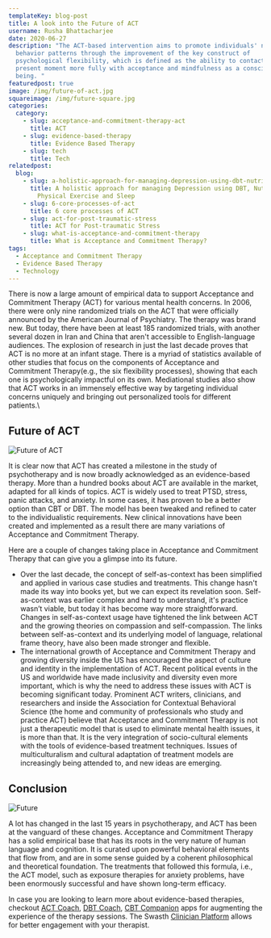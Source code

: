 ```yaml
---
templateKey: blog-post
title: A look into the Future of ACT
username: Rusha Bhattacharjee
date: 2020-06-27
description: "The ACT-based intervention aims to promote individuals' new health
  behavior patterns through the improvement of the key construct of
  psychological flexibility, which is defined as the ability to contact the
  present moment more fully with acceptance and mindfulness as a conscious human
  being. "
featuredpost: true
image: /img/future-of-act.jpg
squareimage: /img/future-square.jpg
categories:
  category:
    - slug: acceptance-and-commitment-therapy-act
      title: ACT
    - slug: evidence-based-therapy
      title: Evidence Based Therapy
    - slug: tech
      title: Tech
relatedpost:
  blog:
    - slug: a-holistic-approach-for-managing-depression-using-dbt-nutrition-hrv-and-physical-exercise
      title: A holistic approach for managing Depression using DBT, Nutrition, HRV,
        Physical Exercise and Sleep
    - slug: 6-core-processes-of-act
      title: 6 core processes of ACT
    - slug: act-for-post-traumatic-stress
      title: ACT for Post-traumatic Stress
    - slug: what-is-acceptance-and-commitment-therapy
      title: What is Acceptance and Commitment Therapy?
tags:
  - Acceptance and Commitment Therapy
  - Evidence Based Therapy
  - Technology
---
```

<!--StartFragment-->

There is now a large amount of empirical data to support Acceptance and Commitment Therapy (ACT) for various mental health concerns. In 2006, there were only nine randomized trials on the ACT that were officially announced by the American Journal of Psychiatry. The therapy was brand new. But today, there have been at least 185 randomized trials, with another several dozen in Iran and China that aren't accessible to English-language audiences. The explosion of research in just the last decade proves that ACT is no more at an infant stage. There is a myriad of statistics available of other studies that focus on the components of Acceptance and Commitment Therapy(e.g., the six flexibility processes), showing that each one is psychologically impactful on its own. Mediational studies also show that ACT works in an immensely effective way by targeting individual concerns uniquely and bringing out personalized tools for different patients.\

<!--StartFragment-->

## Future of ACT

![Future of ACT](/img/future.jpeg "Acceptance and Commitment Therapy")

It is clear now that ACT has created a milestone in the study of psychotherapy and is now broadly acknowledged as an evidence-based therapy. More than a hundred books about ACT are available in the market, adapted for all kinds of topics. ACT is widely used to treat PTSD, stress, panic attacks, and anxiety. In some cases, it has proven to be a better option than CBT or DBT. The model has been tweaked and refined to cater to the individualistic requirements. New clinical innovations have been created and implemented as a result there are many variations of Acceptance and Commitment Therapy.

Here are a couple of changes taking place in Acceptance and Commitment Therapy that can give you a glimpse into its future.

* Over the last decade, the concept of self-as-context has been simplified and applied in various case studies and treatments. This change hasn't made its way into books yet, but we can expect its revelation soon. Self-as-context was earlier complex and hard to understand, it's practice wasn’t viable, but today it has become way more straightforward. Changes in self-as-context usage have tightened the link between ACT and the growing theories on compassion and self-compassion. The links between self-as-context and its underlying model of language, relational frame theory, have also been made stronger and flexible.
* The international growth of Acceptance and Commitment Therapy and growing diversity inside the US has encouraged the aspect of culture and identity in the implementation of ACT. Recent political events in the US and worldwide have made inclusivity and diversity even more important, which is why the need to address these issues with ACT is becoming significant today. Prominent ACT writers, clinicians, and researchers and inside the Association for Contextual Behavioral Science (the home and community of professionals who study and practice ACT) believe that Acceptance and Commitment Therapy is not just a therapeutic model that is used to eliminate mental health issues, it is more than that. It is the very integration of socio-cultural elements with the tools of evidence-based treatment techniques. Issues of multiculturalism and cultural adaptation of treatment models are increasingly being attended to, and new ideas are emerging.

## Conclusion

![Future](/img/act-future-2.jpg "Future of ACT")

A lot has changed in the last 15 years in psychotherapy, and ACT has been at the vanguard of these changes. Acceptance and Commitment Therapy has a solid empirical base that has its roots in the very nature of human language and cognition. It is curated upon powerful behavioral elements that flow from, and are in some sense guided by a coherent philosophical and theoretical foundation. The treatments that followed this formula, i.e., the ACT model, such as exposure therapies for anxiety problems, have been enormously successful and have shown long-term efficacy. 

In case you are looking to learn more about evidence-based therapies, checkout [ACT Coach](https://www.swasth.co/act-coach/), [DBT Coach](https://www.swasth.co/dbt-coach/), [CBT Companion](https://www.swasth.co/cbt-companion/) apps for augmenting the experience of the therapy sessions. The Swasth [](https://clinician.swasth.co)[Clinician Platform](https://clinician.swasth.co) allows for better engagement with your therapist. 

<!--EndFragment-->

<!--EndFragment-->

<!--EndFragment-->
